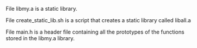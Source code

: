 File libmy.a is a static library.

File create_static_lib.sh is a script that creates a static library called liball.a

File main.h is a header file containing all the prototypes of the functions stored in the libmy.a library.
